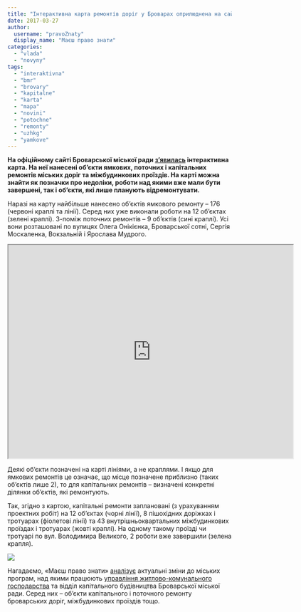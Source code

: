 ```yaml
---
title: "Інтерактивна карта ремонтів доріг у Броварах оприлюднена на сайті міськради"
date: 2017-03-27
author: 
  username: "pravoZnaty"
  display_name: "Маєш право знати"
categories: 
  - "vlada"
  - "novyny"
tags: 
  - "interaktivna"
  - "bmr"
  - "brovary"
  - "kapitalne"
  - "karta"
  - "mapa"
  - "novini"
  - "potochne"
  - "remonty"
  - "uzhkg"
  - "yamkove"
---
```


**На офіційному сайті Броварської міської ради [з’явилась](http://brovary-rada.gov.ua/news/14926.html) інтерактивна карта. На неї нанесені об’єкти ямкових, поточних і капітальних ремонтів міських доріг та міжбудинкових проїздів. На карті можна знайти як позначки про недоліки, роботи над якими вже мали бути завершені, так і об’єкти, які лише планують відремонтувати.**

Наразі на карту найбільше нанесено об’єктів ямкового ремонту – 176 (червоні краплі та лінії). Серед них уже виконали роботи на 12 об’єктах (зелені краплі). З-поміж поточних ремонтів – 9 об’єктів (сині краплі). Усі вони розташовані по вулицях Олега Онікієнка, Броварської сотні, Сергія Москаленка, Вокзальній і Ярослава Мудрого.

<iframe src="https://www.google.com/maps/d/embed?mid=1XnJLIwai8acZYedMJgJy0BxXyuQ" width="640" height="480"></iframe>

Деякі об’єкти позначені на карті лініями, а не краплями. І якщо для ямкових ремонтів це означає, що місце позначене приблизно (таких об’єктів лише 2), то для капітальних ремонтів – визначені конкретні ділянки об’єктів, які ремонтують.

Так, згідно з картою, капітальні ремонти заплановані (з урахуванням проектних робіт) на 12 об’єктах (чорні лінії), 8 пішохідних доріжках і тротуарах (фіолетові лінії) та 43 внутрішньоквартальних міжбудинкових проїздах і тротуарах (жовті краплі). На одному такому проїзді чи тротуарі по вул. Володимира Великого, 2 роботи вже завершили (зелена крапля).

[![](https://mpz.brovary.org/wp-content/uploads/2017/03/Screenshot_31.png)](https://mpz.brovary.org/wp-content/uploads/2017/03/Screenshot_31.png)

Нагадаємо, «Маєш право знати» [аналізує](https://mpz.brovary.org/budivnytstvo-dorig-2017-bagatorichna-kyyivska-aleya-kohannya-asfaltuvannya-vulyts-pryvatnogo-sektoru/) актуальні зміни до міських програм, над якими працюють [управління житлово-комунального господарства](https://mpz.brovary.org/majzhe-80-mln-grn-tsogorichnyj-byudzhet-programy-kapremontiv-ta-blagoustroyu-mista/) та відділ капітального будівництва Броварської міської ради. Серед них – об’єкти капітального і поточного ремонту броварських доріг, міжбудинкових проїздів тощо.

